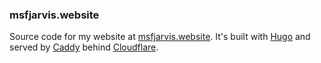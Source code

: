 ### msfjarvis.website

Source code for my website at [msfjarvis.website](https://msfjarvis.website). It's built with [Hugo](https://github.com/gohugoio/hugo) and served by [Caddy](https://caddyserver.com) behind [Cloudflare](https://cloudflare.com).
